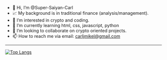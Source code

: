 - 👋 Hi, I’m @Super-Saiyan-Carl
- 📈 My background is in traditional finance (analysis/management).
- 👀 I’m interested in crypto and coding.
- 🌱 I’m currently learning html, css, javascript, python
- 💞️ I’m looking to collaborate on crypto oriented projects.
- 📫 How to reach me via email: carljmikel@gmail.com

---

[![Top Langs](https://github-readme-stats.vercel.app/api/top-langs/?username=Super-Saiyan-Carl&layout=compact)](https://github.com/Super-Saiyan-Carl/github-readme-stats)

<!---
Super-Saiyan-Carl/Super-Saiyan-Carl is a ✨ special ✨ repository because its `README.md` (this file) appears on your GitHub profile.
You can click the Preview link to take a look at your changes.
--->
